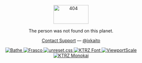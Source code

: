 <div align="center">
  <p><img width="112" height="60" alt="404" src="https://user-images.githubusercontent.com/5457539/102688484-49492980-423a-11eb-93d4-d917655f3c40.png"></p>
  <p>The person was not found on this planet.</p>
  <p>
    <a href="https://kiteretz.com/about/">Contact Support</a>
    —
    <a href="https://twitter.com/ixkaito">@ixkaito</a>
  </p>
</div>

<!--
[![Bathe](https://github-readme-stats.vercel.app/api/pin/?username=ixkaito&repo=bathe)](https://github.com/ixkaito/bathe)
[![Frasco](https://github-readme-stats.vercel.app/api/pin/?username=ixkaito&repo=frasco)](https://github.com/ixkaito/frasco)
[![unreset.css](https://github-readme-stats.vercel.app/api/pin/?username=ixkaito&repo=unreset.css)](https://github.com/ixkaito/unreset.css)
[![KTRZ Font](https://github-readme-stats.vercel.app/api/pin/?username=ixkaito&repo=ktrz-font)](https://github.com/ixkaito/ktrz-font)
[![ViewportScale](https://github-readme-stats.vercel.app/api/pin/?username=ixkaito&repo=viewportscale)](https://github.com/ixkaito/viewportscale)
[![KTRZ Monokai](https://github-readme-stats.vercel.app/api/pin/?username=ixkaito&repo=ktrz-monokai)](https://github.com/ixkaito/ktrz-monokai)
-->

<div align="center">
  <a href="https://github.com/ixkaito/bathe">
    <img src="https://camo.githubusercontent.com/bfaf30c10faf6679f8cd810cb5179bc5f2e1a0bfff5de75269694c4557785111/68747470733a2f2f6769746875622d726561646d652d73746174732e76657263656c2e6170702f6170692f70696e2f3f757365726e616d653d69786b6169746f267265706f3d6261746865" alt="Bathe" data-canonical-src="https://github-readme-stats.vercel.app/api/pin/?username=ixkaito&amp;repo=bathe" style="max-width:100%;">
  </a>
  <a href="https://github.com/ixkaito/frasco">
    <img src="https://camo.githubusercontent.com/7e77afa8f40dd98c44bcc2de2ec88ec9f2747998c49104ed5756c6291ca5c009/68747470733a2f2f6769746875622d726561646d652d73746174732e76657263656c2e6170702f6170692f70696e2f3f757365726e616d653d69786b6169746f267265706f3d66726173636f" alt="Frasco" data-canonical-src="https://github-readme-stats.vercel.app/api/pin/?username=ixkaito&amp;repo=frasco" style="max-width:100%;">
  </a>
  <a href="https://github.com/ixkaito/unreset.css">
    <img src="https://camo.githubusercontent.com/501be92e874c85bbd76b63c1f68bc13c41595074b801946d1b097ab2e0e9899b/68747470733a2f2f6769746875622d726561646d652d73746174732e76657263656c2e6170702f6170692f70696e2f3f757365726e616d653d69786b6169746f267265706f3d756e72657365742e637373" alt="unreset.css" data-canonical-src="https://github-readme-stats.vercel.app/api/pin/?username=ixkaito&amp;repo=unreset.css" style="max-width:100%;">
  </a>
  <a href="https://github.com/ixkaito/ktrz-font">
    <img src="https://camo.githubusercontent.com/9efb5c449f2f3ea67237767dbf616ce2f771c459928b175d84a76483fb82e3bd/68747470733a2f2f6769746875622d726561646d652d73746174732e76657263656c2e6170702f6170692f70696e2f3f757365726e616d653d69786b6169746f267265706f3d6b74727a2d666f6e74" alt="KTRZ Font" data-canonical-src="https://github-readme-stats.vercel.app/api/pin/?username=ixkaito&amp;repo=ktrz-font" style="max-width:100%;">
  </a>
  <a href="https://github.com/ixkaito/viewportscale">
    <img src="https://camo.githubusercontent.com/650edc7e2fbd46c92dcf640a9d0db3b4127b4d8798b212ff855d66dd5007df2f/68747470733a2f2f6769746875622d726561646d652d73746174732e76657263656c2e6170702f6170692f70696e2f3f757365726e616d653d69786b6169746f267265706f3d76696577706f72747363616c65" alt="ViewportScale" data-canonical-src="https://github-readme-stats.vercel.app/api/pin/?username=ixkaito&amp;repo=viewportscale" style="max-width:100%;">
  </a>
  <a href="https://github.com/ixkaito/ktrz-monokai">
    <img src="https://camo.githubusercontent.com/2532b4479c956d2881c2de3e31931e4f51f71b3c68cd644f2cbdf69251994223/68747470733a2f2f6769746875622d726561646d652d73746174732e76657263656c2e6170702f6170692f70696e2f3f757365726e616d653d69786b6169746f267265706f3d6b74727a2d6d6f6e6f6b6169" alt="KTRZ Monokai" data-canonical-src="https://github-readme-stats.vercel.app/api/pin/?username=ixkaito&amp;repo=ktrz-monokai" style="max-width:100%;">
  </a>
</div>

